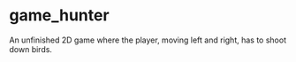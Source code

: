 # game_hunter

An unfinished 2D game where the player, moving left and right, has to shoot down birds.
